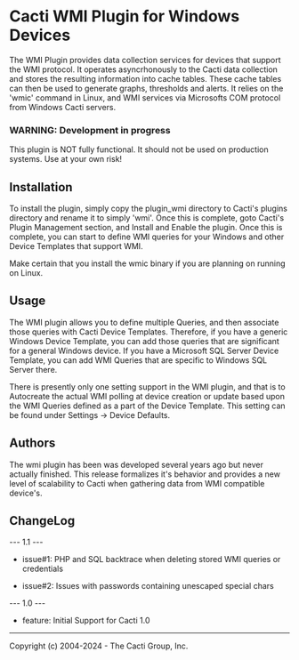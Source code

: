 # Cacti WMI Plugin for Windows Devices

The WMI Plugin provides data collection services for devices that support the
WMI protocol.  It operates asyncrhonously to the Cacti data collection and
stores the resulting information into cache tables.  These cache tables can then
be used to generate graphs, thresholds and alerts.  It relies on the 'wmic'
command in Linux, and WMI services via Microsofts COM protocol from Windows
Cacti servers.

### WARNING: Development in progress

This plugin is NOT fully functional.  It should not be used on production
systems.  Use at your own risk!

## Installation

To install the plugin, simply copy the plugin_wmi directory to Cacti's plugins
directory and rename it to simply 'wmi'.  Once this is complete, goto Cacti's
Plugin Management section, and Install and Enable the plugin.  Once this is
complete, you can start to define WMI queries for your Windows and other Device
Templates that support WMI.

Make certain that you install the wmic binary if you are planning on running on
Linux.

## Usage

The WMI plugin allows you to define multiple Queries, and then associate those
queries with Cacti Device Templates.  Therefore, if you have a generic Windows
Device Template, you can add those queries that are significant for a general
Windows device.  If you have a Microsoft SQL Server Device Template, you can add
WMI Queries that are specific to Windows SQL Server there.

There is presently only one setting support in the WMI plugin, and that is to
Autocreate the actual WMI polling at device creation or update based upon the
WMI Queries defined as a part of the Device Template.  This setting can be found
under Settings -> Device Defaults.

## Authors

The wmi plugin has been was developed several years ago but never actually
finished.  This release formalizes it's behavior and provides a new level of
scalability to Cacti when gathering data from WMI compatible device's.

## ChangeLog

--- 1.1 ---

* issue#1: PHP and SQL backtrace when deleting stored WMI queries or credentials

* issue#2: Issues with passwords containing unescaped special chars


--- 1.0 ---

* feature: Initial Support for Cacti 1.0

-----------------------------------------------
Copyright (c) 2004-2024 - The Cacti Group, Inc.
